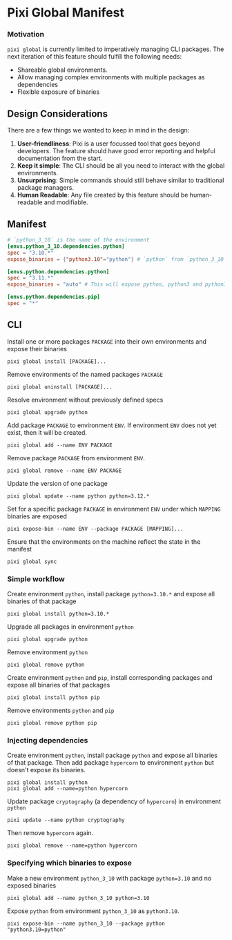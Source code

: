 # Pixi Global Manifest

### Motivation

`pixi global` is currently limited to imperatively managing CLI packages.
The next iteration of this feature should fulfill the following needs:

- Shareable global environments.
- Allow managing complex environments with multiple packages as dependencies
- Flexible exposure of binaries

## Design Considerations

There are a few things we wanted to keep in mind in the design:

1. **User-friendliness**: Pixi is a user focussed tool that goes beyond developers. The feature should have good error reporting and helpful documentation from the start.
2. **Keep it simple**: The CLI should be all you need to interact with the global environments.
3. **Unsurprising**: Simple commands should still behave similar to traditional package managers.
4. **Human Readable**: Any file created by this feature should be human-readable and modifiable.

## Manifest

```toml title="pixi-global.toml"
# `python_3_10` is the name of the environment
[envs.python_3_10.dependencies.python]
spec = "3.10.*"
expose_binaries = {"python3.10"="python"} # `python` from `python_3_10` will be available as `python3.10`

[envs.python.dependencies.python]
spec = "3.11.*"
expose_binaries = "auto" # This will expose python, python3 and python3.11

[envs.python.dependencies.pip]
spec = "*"
```

## CLI

Install one or more packages `PACKAGE` into their own environments and expose their binaries

```
pixi global install [PACKAGE]...
```

Remove environments of the named packages `PACKAGE`
```
pixi global uninstall [PACKAGE]...
```

Resolve environment without previously defined specs
```
pixi global upgrade python
```

Add package `PACKAGE` to environment `ENV`.
If environment `ENV` does not yet exist, then it will be created.
```
pixi global add --name ENV PACKAGE
```

Remove package `PACKAGE` from environment `ENV`.
```
pixi global remove --name ENV PACKAGE
```

Update the version of one package
```
pixi global update --name python python=3.12.*
```

Set for a specific package `PACKAGE` in environment `ENV` under which `MAPPING` binaries are exposed
```
pixi expose-bin --name ENV --package PACKAGE [MAPPING]...
```

Ensure that the environments on the machine reflect the state in the manifest
```
pixi global sync
```



### Simple workflow

Create environment `python`, install package `python=3.10.*` and expose all binaries of that package
```
pixi global install python=3.10.*
```

Upgrade all packages in environment `python`
```
pixi global upgrade python
```

Remove environment `python`
```
pixi global remove python
```

Create environment `python` and `pip`, install corresponding packages and expose all binaries of that packages
```
pixi global install python pip
```

Remove environments `python` and `pip`
```
pixi global remove python pip
```

### Injecting dependencies

Create environment `python`, install package `python` and expose all binaries of that package.
Then add package `hypercorn` to environment `python` but doesn't expose its binaries.

```
pixi global install python
pixi global add --name=python hypercorn
```

Update package `cryptography` (a dependency of `hypercorn`) in environment `python`

```
pixi update --name python cryptography
```

Then remove `hypercorn` again.
```
pixi global remove --name=python hypercorn
```


### Specifying which binaries to expose

Make a new environment `python_3_10` with package `python=3.10` and no exposed binaries
```
pixi global add --name python_3_10 python=3.10
```

Expose `python` from environment `python_3_10` as `python3.10`.

```
pixi expose-bin --name python_3_10 --package python "python3.10=python"
```
